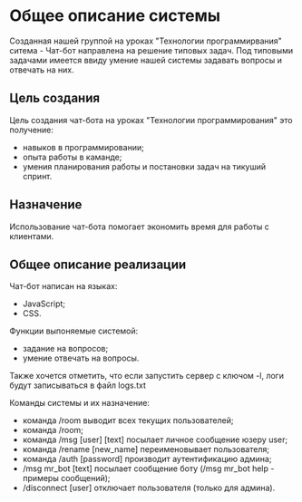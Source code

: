 # Общее описание системы
Созданная нашей группой на уроках "Технологии программирвания" ситема - Чат-бот направлена на решение типовых задач. Под типовыми задачами имеется ввиду умение нашей системы задавать вопросы и отвечать на них.

## Цель создания
Цель создания чат-бота на уроках "Технологии программирования" это получение:
- навыков в программировании;
- опыта работы в каманде;
- умения планирования работы и постановки задач на тикуший спринт.

## Назначение
Использование чат-бота помогает экономить время для работы с клиентами. 

## Общее описание реализации
Чат-бот написан на языках:
- JavaScript;
- CSS.

Функции выпоняемые системой:
- задание на вопросов;
- умение отвечать на вопросы.

Также хочется отметить, что если запустить сервер с ключом -l, логи будут записываться в файл logs.txt

 Команды системы и их назначение:
- команда /room выводит всех текущих пользователей;
- команда /room;
- команда /msg [user] [text] посылает личное сообщение юзеру user;
- команда /rename [new_name] переименовывает пользователя;
- команда /auth [password] производит аутентификацию админа;
- /msg mr_bot [text] посылает сообщение боту (/msg mr_bot help - примеры сообщений);
- /disconnect [user] отключает пользователя (только для админа).
